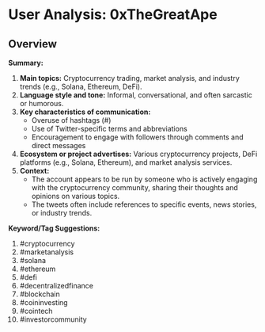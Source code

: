 # User Analysis: 0xTheGreatApe

## Overview

**Summary:**

1. **Main topics:** Cryptocurrency trading, market analysis, and industry trends (e.g., Solana, Ethereum, DeFi).
2. **Language style and tone:** Informal, conversational, and often sarcastic or humorous.
3. **Key characteristics of communication:**
	* Overuse of hashtags (#)
	* Use of Twitter-specific terms and abbreviations
	* Encouragement to engage with followers through comments and direct messages
4. **Ecosystem or project advertises:** Various cryptocurrency projects, DeFi platforms (e.g., Solana, Ethereum), and market analysis services.
5. **Context:**
	* The account appears to be run by someone who is actively engaging with the cryptocurrency community, sharing their thoughts and opinions on various topics.
	* The tweets often include references to specific events, news stories, or industry trends.

**Keyword/Tag Suggestions:**

1. #cryptocurrency
2. #marketanalysis
3. #solana
4. #ethereum
5. #defi
6. #decentralizedfinance
7. #blockchain
8. #coininvesting
9. #cointech
10. #investorcommunity